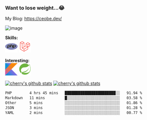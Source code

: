 ### Want to lose weight...😂

My Blog: https://ceobe.dev/

![image](https://github.com/cr-lgl/cr-lgl/blob/master/image.jpeg?raw=true)

**Skills:**  
<img height="40" src="https://raw.githubusercontent.com/github/explore/80688e429a7d4ef2fca1e82350fe8e3517d3494d/topics/php/php.png">
<img height="40" src="https://raw.githubusercontent.com/github/explore/5c058a388828bb5fde0bcafd4bc867b5bb3f26f3/topics/laravel/laravel.png">

**Interesting:**  
<img height="40" src="https://raw.githubusercontent.com/github/explore/80688e429a7d4ef2fca1e82350fe8e3517d3494d/topics/kotlin/kotlin.png">
<img height="40" src="https://raw.githubusercontent.com/github/explore/80688e429a7d4ef2fca1e82350fe8e3517d3494d/topics/spring-boot/spring-boot.png">

[![cherry's github stats](https://github-readme-stats.vercel.app/api?username=cr-lgl)](https://github.com/anuraghazra/github-readme-stats)
[![cherry's github stats](https://github-readme-stats.vercel.app/api/top-langs/?username=cr-lgl&layout=compact)](https://github.com/anuraghazra/github-readme-stats)

<!--START_SECTION:waka-->
```text
PHP        4 hrs 45 mins   ███████████████████████░░   91.94 % 
Markdown   11 mins         █░░░░░░░░░░░░░░░░░░░░░░░░   03.58 % 
Other      5 mins          ░░░░░░░░░░░░░░░░░░░░░░░░░   01.86 % 
JSON       3 mins          ░░░░░░░░░░░░░░░░░░░░░░░░░   01.28 % 
YAML       2 mins          ░░░░░░░░░░░░░░░░░░░░░░░░░   00.77 %
```
<!--END_SECTION:waka-->
